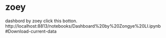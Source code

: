 # zoey
dashbord by zoey
click this botton.   http://localhost:8813/notebooks/Dashboard%20by%20Zongye%20LI.ipynb#Download-current-data
